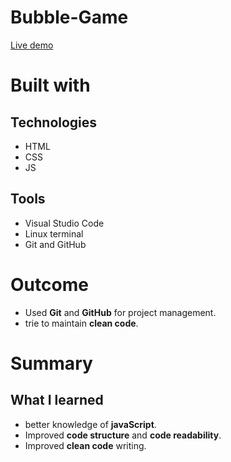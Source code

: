# Bubble-Game

[Live demo](https://piwiit.github.io/bubble-game/.)

# Built with

## Technologies

- HTML
- CSS
- JS

## Tools

- Visual Studio Code
- Linux terminal
- Git and GitHub

# Outcome

- Used **Git** and **GitHub** for project management.
- trie to maintain **clean code**.

# Summary

## What I learned

- better knowledge of **javaScript**.
- Improved **code structure** and **code readability**.
- Improved **clean code** writing.
